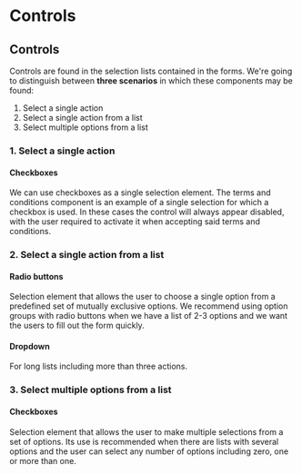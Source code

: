# Controls

## Controls

Controls are found in the selection lists contained in the forms. We're going to distinguish between **three scenarios** in which these components may be found:

1. Select a single action
2. Select a single action from a list
3. Select multiple options from a list

### 1. Select a single action

#### Checkboxes

We can use checkboxes as a single selection element. The terms and conditions component is an example of a single selection for which a checkbox is used. In these cases the control will always appear disabled, with the user required to activate it when accepting said terms and conditions.

### 2. Select a single action from a list

#### Radio buttons

Selection element that allows the user to choose a single option from a predefined set of mutually exclusive options. We recommend using option groups with radio buttons when we have a list of 2-3 options and we want the users to fill out the form quickly.

#### Dropdown

For long lists including more than three actions.

### 3. Select multiple options from a list

#### Checkboxes

Selection element that allows the user to make multiple selections from a set of options. Its use is recommended when there are lists with several options and the user can select any number of options including zero, one or more than one.

